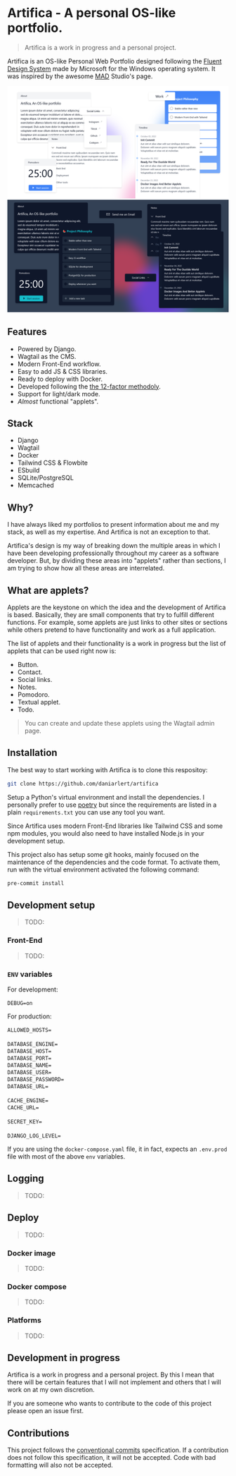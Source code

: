 # Artifica - A personal OS-like portfolio.

> Artifica is a work in progress and a personal project.

Artifica is an OS-like Personal Web Portfolio designed following the [Fluent Design System](https://www.microsoft.com/design/fluent/) made by Microsoft for the Windows operating system. It was inspired by the awesome [MAD](https://mad.ac/) Studio's page.

![Light mode screenshot](./assets/screenshot-light.png)
![Dark mode screenshot](./assets/screenshot-dark.png)

## Features

- Powered by Django.
- Wagtail as the CMS.
- Modern Front-End workflow.
- Easy to add JS & CSS libraries.
- Ready to deploy with Docker.
- Developed following the [the 12-factor methodoly](https://www.12factor.net/).
- Support for light/dark mode.
- _Almost_ functional "applets".

## Stack

- Django
- Wagtail
- Docker
- Tailwind CSS & Flowbite
- ESbuild
- SQLite/PostgreSQL
- Memcached

## Why?

I have always liked my portfolios to present information about me and my stack, as well as my expertise. And Artifica is not an exception to that.

Artifica's design is my way of breaking down the multiple areas in which I have been developing professionally throughout my career as a software developer. But, by dividing these areas into "applets" rather than sections, I am trying to show how all these areas are interrelated.

## What are applets?

Applets are the keystone on which the idea and the development of Artifica is based. Basically, they are small components that try to fulfill different functions. For example, some applets are just links to other sites or sections while others pretend to have functionality and work as a full application.

The list of applets and their functionality is a work in progress but the list of applets that can be used right now is:

- Button.
- Contact.
- Social links.
- Notes.
- Pomodoro.
- Textual applet.
- Todo.

> You can create and update these applets using the Wagtail admin page.

## Installation

The best way to start working with Artifica is to clone this respositoy:

```bash
git clone https://github.com/daniarlert/artifica
```

Setup a Python's virtual environment and install the dependencies. I personally prefer to use [poetry](https://python-poetry.org/) but since the requirements are listed in a plain `requirements.txt` you can use any tool you want.

Since Artifica uses modern Front-End libraries like Tailwind CSS and some npm modules, you would also need to have installed Node.js in your development setup.

This project also has setup some git hooks, mainly focused on the maintenance of the dependencies and the code format. To activate them, run with the virtual environment activated the following command:

```bash
pre-commit install
```

## Development setup

> TODO:

### Front-End

> TODO:

### `ENV` variables

For development:

```plain
DEBUG=on
```

For production:

```plain
ALLOWED_HOSTS=

DATABASE_ENGINE=
DATABASE_HOST=
DATABASE_PORT=
DATABASE_NAME=
DATABASE_USER=
DATABASE_PASSWORD=
DATABASE_URL=

CACHE_ENGINE=
CACHE_URL=

SECRET_KEY=

DJANGO_LOG_LEVEL=
```

If you are using the `docker-compose.yaml` file, it in fact, expects an `.env.prod` file with most of the above `env` variables.

## Logging

> TODO:

## Deploy

> TODO:

### Docker image

> TODO:

### Docker compose

> TODO:

### Platforms

> TODO:

## Development in progress

Artifica is a work in progress and a personal project. By this I mean that there will be certain features that I will not implement and others that I will work on at my own discretion.

If you are someone who wants to contribute to the code of this project please open an issue first.

## Contributions

This project follows the [conventional commits](https://www.conventionalcommits.org/en/v1.0.0/) specification. If a contribution does not follow this specification, it will not be accepted. Code with bad formatting will also not be accepted.
